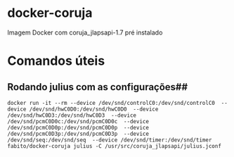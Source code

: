 # docker-coruja

Imagem Docker com coruja_jlapsapi-1.7 pré instalado

# Comandos úteis #

## Rodando julius com as configurações##
```shell
docker run -it --rm --device /dev/snd/controlC0:/dev/snd/controlC0  --device /dev/snd/hwC0D0:/dev/snd/hwC0D0  --device /dev/snd/hwC0D3:/dev/snd/hwC0D3  --device /dev/snd/pcmC0D0c:/dev/snd/pcmC0D0c  --device /dev/snd/pcmC0D0p:/dev/snd/pcmC0D0p  --device /dev/snd/pcmC0D3p:/dev/snd/pcmC0D3p  --device /dev/snd/seq:/dev/snd/seq  --device /dev/snd/timer:/dev/snd/timer fabito/docker-coruja julius -C /usr/src/coruja_jlapsapi/julius.jconf
```